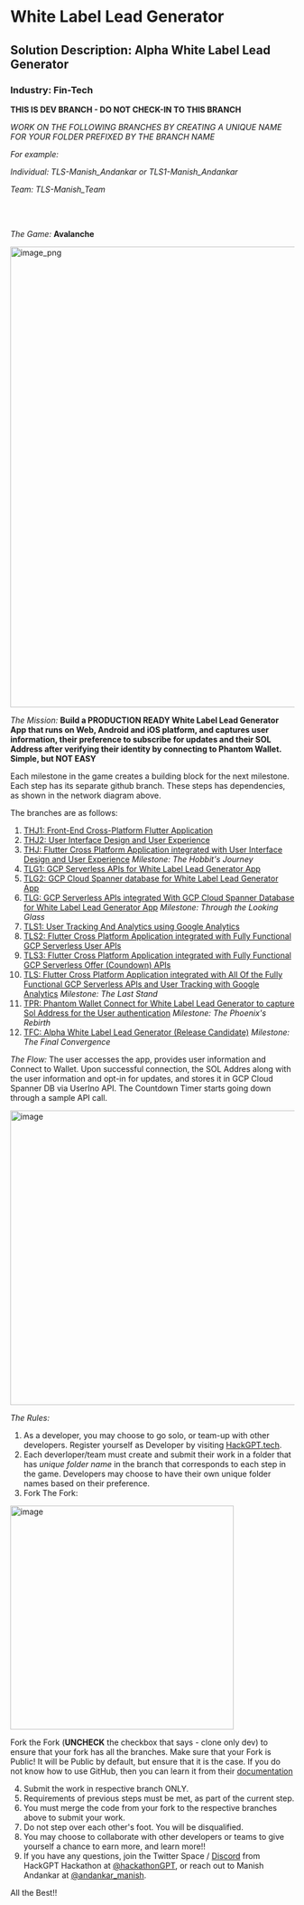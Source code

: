 # White Label Lead Generator
## Solution Description: Alpha White Label Lead Generator
### Industry: Fin-Tech

**THIS IS DEV BRANCH - DO NOT CHECK-IN TO THIS BRANCH**

*WORK ON THE FOLLOWING BRANCHES BY CREATING A UNIQUE NAME FOR YOUR FOLDER PREFIXED BY THE BRANCH NAME*

*For example:*

*Individual: TLS-Manish_Andankar or TLS1-Manish_Andankar*

*Team: TLS-Manish_Team*

<br/>
<br/>

*The Game:* **Avalanche**

<img width="815" alt="image_png" src="https://github.com/manish-andankar/Alpha-White-Label-Lead-Generator/assets/128000185/83aa139b-89a3-4cf0-b032-efe604441fa8">



*The Mission:* **Build a PRODUCTION READY White Label Lead Generator App that runs on Web, Android and iOS platform, and captures user information, their preference to subscribe for updates and their SOL Address after verifying their identity by connecting to Phantom Wallet. Simple, but NOT EASY**

Each milestone in the game creates a building block for the next milestone.
Each step has its separate github branch. These steps has dependencies, as shown in the network diagram above.

The branches are as follows:
1. [THJ1: Front-End Cross-Platform Flutter Application](https://github.com/manish-andankar/Alpha-White-Label-Lead-Generator/blob/THJ1/README.md)
2. [THJ2: User Interface Design and User Experience](https://github.com/manish-andankar/Alpha-White-Label-Lead-Generator/blob/THJ2/README.md)
3. [THJ: Flutter Cross Platform Application integrated with User Interface Design and User Experience](https://github.com/manish-andankar/Alpha-White-Label-Lead-Generator/blob/THJ/README.md) *Milestone: The Hobbit's Journey*
4. [TLG1: GCP Serverless APIs for White Label Lead Generator App](https://github.com/manish-andankar/Alpha-White-Label-Lead-Generator/blob/TLG1/README.md)
5. [TLG2: GCP Cloud Spanner database for White Label Lead Generator App](https://github.com/manish-andankar/Alpha-White-Label-Lead-Generator/blob/TLG2/README.md)
6. [TLG: GCP Serverless APIs integrated With GCP Cloud Spanner Database for White Label Lead Generator App](https://github.com/manish-andankar/Alpha-White-Label-Lead-Generator/blob/TLG/README.md) *Milestone: Through the Looking Glass*
7. [TLS1: User Tracking And Analytics using Google Analytics](https://github.com/manish-andankar/Alpha-White-Label-Lead-Generator/blob/TLS1/README.md)
8. [TLS2: Flutter Cross Platform Application integrated with Fully Functional GCP Serverless User APIs](https://github.com/manish-andankar/Alpha-White-Label-Lead-Generator/blob/TLS2/README.md)
9. [TLS3: Flutter Cross Platform Application integrated with Fully Functional GCP Serverless Offer (Coundown) APIs](https://github.com/manish-andankar/Alpha-White-Label-Lead-Generator/blob/TLS3/README.md)
10. [TLS: Flutter Cross Platform Application integrated with All Of the Fully Functional GCP Serverless APIs and User Tracking with Google Analytics](https://github.com/manish-andankar/Alpha-White-Label-Lead-Generator/blob/TLS/README.md) *Milestone: The Last Stand*
11. [TPR: Phantom Wallet Connect for White Label Lead Generator to capture Sol Address for the User authentication](https://github.com/manish-andankar/Alpha-White-Label-Lead-Generator/blob/TPR/README.md) *Milestone: The Phoenix's Rebirth*
12. [TFC: Alpha White Label Lead Generator (Release Candidate)](https://github.com/manish-andankar/Alpha-White-Label-Lead-Generator/blob/TFC/README.md) *Milestone: The Final Convergence*



*The Flow:*
The user accesses the app, provides user information and Connect to Wallet. Upon successful connection, the SOL Addres along with the user information and opt-in for updates, and stores it in GCP Cloud Spanner DB via UserIno API. The Countdown Timer starts going down through a sample API call.

<img width="521" alt="image" src="https://github.com/manish-andankar/Alpha-White-Label-Lead-Generator/assets/128000185/d1078d5a-dce5-43d2-bcb3-192434b0d8eb">



*The Rules:* 
1. As a developer, you may choose to go solo, or team-up with other developers. Register yourself as Developer by visiting [HackGPT.tech](https://www.hackgpt.tech/).
2. Each deverloper/team must create and submit their work in a folder that has *unique folder name* in the branch that corresponds to each step in the game. Developers may choose to have their own unique folder names based on their preference.
3. Fork The Fork: 

  <img width="396" alt="image" src="https://github.com/manish-andankar/Alpha-White-Label-Lead-Generator/assets/128000185/e244b145-0eb1-4a32-b162-e20e3f30cb8e">
  
  Fork the Fork (**UNCHECK** the checkbox that says - clone only dev) to ensure that your fork has all the branches.
  Make sure that your Fork is Public! It will be Public by default, but ensure that it is the case.
  If you do not know how to use GitHub, then you can learn it from their [documentation](https://docs.github.com/en)
  
4. Submit the work in respective branch ONLY.
5. Requirements of previous steps must be met, as part of the current step.
6. You must merge the code from your fork to the respective branches above to submit your work.
7. Do not step over each other's foot. You will be disqualified.
8. You may choose to collaborate with other developers or teams to give yourself a chance to earn more, and learn more!!
9. If you have any questions, join the Twitter Space / [Discord](discord.gg/RhUbmVzP) from HackGPT Hackathon at [@hackathonGPT](https://twitter.com/hackathonGPT), or reach out to Manish Andankar at [@andankar_manish](https://twitter.com/andankar_manish).

All the Best!!

